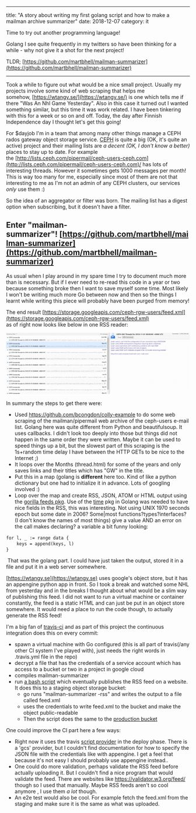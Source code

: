 ---
title: "A story about writing my first golang script and how to make a mailman archive summarizer"
date: 2018-12-07
category: it

Time to try out another programming language!  
  
Golang I see quite frequently in my twitters so have been thinking for a while - why not give it a shot for the next project!

TLDR; [https://github.com/martbhell/mailman-summarizer](https://github.com/martbhell/mailman-summarizer)

* * *

Took a while to figure out what would be a nice small project. Usually my projects involve some kind of web scraping that helps me somehow, [https://wtangy.se/](https://wtangy.se/) is one which tells me if there "Was An Nhl Game Yesterday". Also in this case it turned out I wanted something similar, but this time it was work related. I have been tinkering with this for a week or so on and off. Today, the day after Finnish Independence day I thought let's get this going!

For $dayjob I'm in a team that among many other things manage a CEPH rados gateway object storage service. [CEPH](http://ceph.com/) is quite a big (OK, it's quite an active) project and their mailing lists are _a decent (OK, I don't know a better)_ places to stay up to date. For example the [http://lists.ceph.com/pipermail/ceph-users-ceph.com](http://lists.ceph.com/pipermail/ceph-users-ceph.com)/ has lots of interesting threads. However it sometimes gets 1000 messages per month! This is way too many for me, especially since most of them are not that interesting to me as I'm not an admin of any CEPH clusters, our services _only_ use them :)

So the idea of an aggregator or filter was born. The mailing list has a digest option when subscribing, but it doesn't have a filter.

## Enter "**mailman-summarizer**"! [https://github.com/martbhell/mailman-summarizer](https://github.com/martbhell/mailman-summarizer)

As usual when I play around in my spare time I try to document much more than is necessary. But if I ever need to re-read this code in a year or two because something broke then I want to save myself some time. Most likely I won't be writing much more Go between now and then so the things I learnt while writing this piece will probably have been purged from memory!

The end result [https://storage.googleapis.com/ceph-rgw-users/feed.xml](https://storage.googleapis.com/ceph-rgw-users/feed.xml)  
as of right now looks like below in one RSS reader:

![](images/image-1024x339.png)

In summary the steps to get there were:

- Used https://github.com/bcongdon/colly-example to do some web scraping of the mailman/pipermail web archive of the ceph-users e-mail list. Golang here was quite different from Python and beautifulsoup. It uses callbacks. I didn't look too deeply into those but things did not happen in the same order they were written. Maybe it can be used to speed things up a bit, but the slowest part of this scraping is the 1s+random time delay I have between the HTTP GETs to be nice to the Internet ;)
- It loops over the Months (thread.html) for some of the years and only saves links and their titles which has "GW" in the title.
- Put this in a map (golang is **different** here too. Kind of like a python dictionary but one had to initialize it in advance. Lots of googling involved :)
- Loop over the map and create RSS, JSON, ATOM or HTML output using the [gorilla feeds pkg](http://www.gorillatoolkit.org/pkg/feeds). Use of the [time](https://golang.org/pkg/time/) pkg in Golang was needed to have nice fields in the RSS, this was interesting. Not using UNIX 1970 seconds epoch but some date in 2006? Some|most functions?types?interfaces? (I don't know the names of most things) give a value AND an error on the call makes declaring? a variable a bit funny looking:

```golang
for l, _ := range data {
    keys = append(keys, l)
}
```

 That was the golang part. I could have just taken the output, stored it in a file and put it in a web server somewhere.

[https://wtangy.se](https://wtangy.se) uses google's object store, but it has an appengine python app in front. So I took a break and watched some NHL from yesterday and in the breaks I thought about what would be a slim way of publishing this feed. I did not want to run a virtual machine or container constantly, the feed is a static HTML and can just be put in an object store somewhere. It would need a place to run the code though, to actually generate the RSS feed!

I'm a big fan of [travis-ci](https://github.com/martbhell/mailman-summarizer/blob/master/.travis.yml) and as part of this project the continuous integration does this on every commit:

- spawn a virtual machine with Go configured (this is all part of travis(/any other CI system I've played with), just needs the right words in .travis.yml file in the repo)
- decrypt a file that has the credentials of a service account which has access to a bucket or two in a project in google cloud
- compiles mailman-summarizer
- run [a bash script](https://github.com/martbhell/mailman-summarizer/blob/master/tools/deploy.sh) which eventually publishes the RSS feed on a website. It does this to a staging object storage bucket:
    - go runs "mailman-summarizer -rss" and writes the output to a file called feed.xml
    - uses the credentials to write feed.xml to the bucket and make the object public-readable
    - Then the script does the same to the [production bucket](https://storage.googleapis.com/ceph-rgw-users/feed.xml)

One could improve the CI part here a few ways:

- Right now it uses the travis [script provider](https://docs.travis-ci.com/user/deployment/script/) in the deploy phase. There is a 'gcs' provider, but I couldn't find documentation for how to specify the JSON file with the credentials like with appengine. I get a feel that because it's not easy I should probably use appengine instead..
- One could do more validation, perhaps validate the RSS feed before actually uploading it. But I couldn't find a nice program that would validate the feed. There are websites like https://validator.w3.org/feed/ though so I used that manually. Maybe RSS feeds aren't so cool anymore , I use them _a lot_ though. 
- An e2e test would also be cool. For example fetch the feed.xml from the staging and make sure it is the same as what was uploaded.

